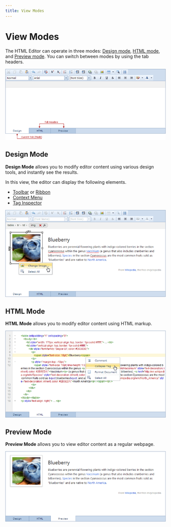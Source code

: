 ```yaml
---
title: View Modes
---
```

# View Modes
The HTML Editor can operate in three modes: [Design mode](#designmode), [HTML mode](#htmlmode), and [Preview mode](#previewmode). You can switch between modes by using the tab headers.

![ASPxHtmlEditor - overview](../../../images/img7358.png)

## <a name="designmode"/>Design Mode
**Design Mode** allows you to modify editor content using various design tools, and instantly see the results.

In this view, the editor can display the following elements.
* [Toolbar](toolbar.md) or [Ribbon](ribbon.md)
* [Context Menu](context-menu.md)
* [Tag Inspector](tag-inspector.md)

![ASPxHtmlEditor-DesignView](../../../images/img11322.png)

## <a name="htmlmode"/>HTML Mode
**HTML Mode** allows you to modify editor content using HTML markup.

![ASPxHtmlEditor-HtmlView](../../../images/img11328.png)

## <a name="previewmode"/>Preview Mode
**Preview Mode** allows you to view editor content as a regular webpage.

![ASPxHtmlEditor-Preview](../../../images/img11333.png)